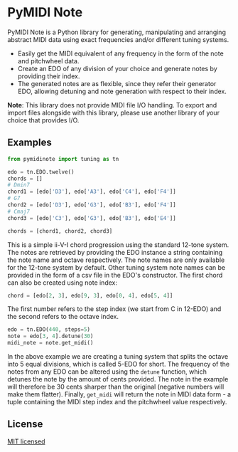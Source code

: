 # PyMIDI Note

PyMIDI Note is a Python library for generating, manipulating and arranging abstract MIDI data using exact frequencies and/or different tuning systems.
* Easily get the MIDI equivalent of any frequency in the form of the note and pitchwheel data.
* Create an EDO of any division of your choice and generate notes by providing their index.
* The generated notes are as flexible, since they refer their generator EDO, allowing detuning and note generation with respect to their index.

**Note**: This library does not provide MIDI file I/O handling. To export and import files alongside with this library, please use another library of your choice that provides I/O.

## Examples

```python
from pymidinote import tuning as tn	

edo = tn.EDO.twelve()
chords = []
# Dmin7
chord1 = [edo['D3'], edo['A3'], edo['C4'], edo['F4']]
# G7
chord2 = [edo['D3'], edo['G3'], edo['B3'], edo['F4']]
# Cmaj7
chord3 = [edo['C3'], edo['G3'], edo['B3'], edo['E4']]

chords = [chord1, chord2, chord3]
```
This is a simple ii-V-I chord progression using the standard 12-tone system. The notes are retrieved by providing the EDO instance a string containing the note name and octave respectively. The note names are only available for the 12-tone system by default. Other tuning system note names can be provided in the form of a csv file in the EDO's constructor. The first chord can also be created using note index:

```python
chord = [edo[2, 3], edo[9, 3], edo[0, 4], edo[5, 4]]
```
The first number refers to the step index (we start from C in 12-EDO) and the second refers to the octave index.
```python
edo = tn.EDO(440, steps=5)
note = edo[3, 4].detune(30)
midi_note = note.get_midi()
```
In the above example we are creating a tuning system that splits the octave into 5 equal divisions, which is called 5-EDO for short. The frequency of the notes from any EDO can be altered using the `detune` function, which detunes the note by the amount of cents provided. The note in the example will therefore be 30 cents sharper than the original (negative numbers will make them flatter). Finally, `get_midi` will return the note in MIDI data form - a tuple containing the MIDI step index and the pitchwheel value respectively.

## License
[MIT licensed](https://choosealicense.com/licenses/mit/)

